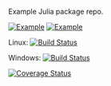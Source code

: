 Example Julia package repo.

[![Example](http://pkg.julialang.org/badges/Example_0.4.svg)](http://pkg.julialang.org/?pkg=Example)
[![Example](http://pkg.julialang.org/badges/Example_0.5.svg)](http://pkg.julialang.org/?pkg=Example)

Linux: [![Build Status](https://travis-ci.org/JuliaLang/Example.jl.svg?branch=master)](https://travis-ci.org/JuliaLang/Example.jl)

Windows: [![Build Status](https://ci.appveyor.com/api/projects/status/github/JuliaLang/Example.jl?branch=master&svg=true)](https://ci.appveyor.com/project/tkelman/example-jl/branch/master)

[![Coverage Status](https://coveralls.io/repos/JuliaLang/Example.jl/badge.svg?branch=master)](https://coveralls.io/r/JuliaLang/Example.jl?branch=master)

